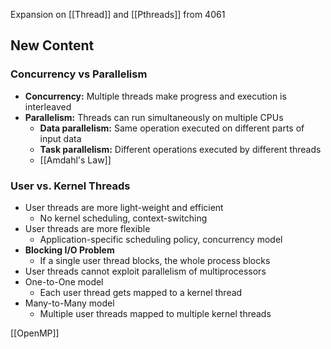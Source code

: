 Expansion on [[Thread]] and [[Pthreads]] from 4061

## New Content
### Concurrency vs Parallelism
- **Concurrency:** Multiple threads make progress and execution is interleaved
- **Parallelism:** Threads can run simultaneously on multiple CPUs
	- **Data parallelism:** Same operation executed on different parts of input data
	- **Task parallelism:** Different operations executed by different threads
	- [[Amdahl's Law]]

### User vs. Kernel Threads
- User threads are more light-weight and efficient
	- No kernel scheduling, context-switching
- User threads are more flexible
	- Application-specific scheduling policy, concurrency model
- **Blocking I/O Problem**
	- If a single user thread blocks, the whole process blocks
- User threads cannot exploit parallelism of multiprocessors
- One-to-One model
	- Each user thread gets mapped to a kernel thread
- Many-to-Many model
	- Multiple user threads mapped to multiple kernel threads

[[OpenMP]]


